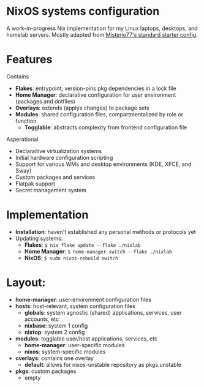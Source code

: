 # NixOS systems configuration

A work-in-progress Nix implementation for my Linux laptops, desktops, and homelab servers. Mostly adapted from [Misterio77's standard starter config](https://github.com/Misterio77/nix-starter-configs).

# Features
Contains
- **Flakes**: entrypoint; version-pins pkg dependencies in a lock file
- **Home Manager**: declarative configuration for user environment (packages and dotfiles)
- **Overlays**: extends (applys changes) to package sets
- **Modules**: shared configuration files, compartmentalized by role or function
  - **Togglable**: abstracts complexity from frontend configuration file

Asperational
- Declaraitive virtualization systems
- Initial hardware configuration scripting
- Support for various WMs and desktop environments (KDE, XFCE, and Sway)
- Custom packages and services
- Flatpak support
- Secret management system

# Implementation
- **Installation**: haven't established any personal methods or protocols yet
- Updating systems:
  - **Flakes**: ` $ nix flake update --flake ./nixlab `
  - **Home Manager**: ` $ home-manager switch --flake ./nixlab `
  - **NixOS**: ` $ sudo nixos-rebuild switch `

# Layout:
- **home-manager**: user-environment configuration files
- **hosts**: host-relevant, system configuration files
  - **globals**: system agnostic (shared) applications, services, user accounts, etc
  - **nixbase**: system 1 config
  - **nixtop**: system 2 config
- **modules**: togglable user/host applications, services, etc
  - **home-manager**: user-specific modules
  - **nixos**: system-specific modules
- **overlays**: contains one overlay
  - **default**: allows for nixos-unstable repository as pkgs.unstable
- **pkgs**: custom packages
  - empty
